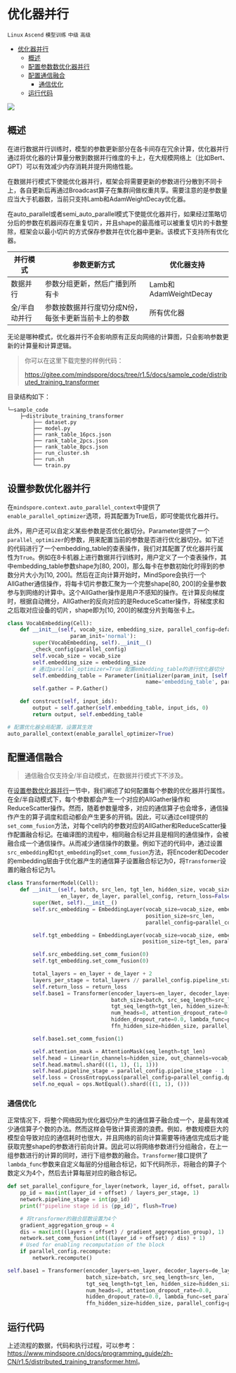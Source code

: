 # 优化器并行

`Linux` `Ascend` `模型训练` `中级` `高级`

<!-- TOC -->

- [优化器并行](#优化器并行)
    - [概述](#概述)
    - [配置参数数优化器并行](#配置参数优化器并行)
    - [配置通信融合](#配置通信融合)
        - [通信优化](#通信优化)
    - [运行代码](#运行代码)

<!-- /TOC -->

<a href="https://gitee.com/mindspore/docs/blob/r1.5/docs/mindspore/programming_guide/source_zh_cn/distributed_training_parallel_opt.md" target="_blank"><img src="https://gitee.com/mindspore/docs/raw/r1.5/resource/_static/logo_source.png"></a>

## 概述

在进行数据并行训练时，模型的参数更新部分在各卡间存在冗余计算，优化器并行通过将优化器的计算量分散到数据并行维度的卡上，在大规模网络上（比如Bert、GPT）可以有效减少内存消耗并提升网络性能。

在数据并行模式下使能优化器并行，框架会将需要更新的参数进行分散到不同卡上，各自更新后再通过Broadcast算子在集群间做权重共享。需要注意的是参数量应当大于机器数，当前只支持Lamb和AdamWeightDecay优化器。

在auto_parallel或者semi_auto_parallel模式下使能优化器并行，如果经过策略切分后的参数在机器间存在重复切片，并且shape的最高维可以被重复切片的卡数整除，框架会以最小切片的方式保存参数并在优化器中更新。该模式下支持所有优化器。

| 并行模式      | 参数更新方式                                        | 优化器支持            |
| ------------- | --------------------------------------------------- | --------------------- |
| 数据并行      | 参数分组更新，然后广播到所有卡                      | Lamb和AdamWeightDecay |
| 全/半自动并行 | 参数按数据并行度切分成N份，每张卡更新当前卡上的参数 | 所有优化器            |

无论是哪种模式，优化器并行不会影响原有正反向网络的计算图，只会影响参数更新的计算量和计算逻辑。

>你可以在这里下载完整的样例代码：
>
>https://gitee.com/mindspore/docs/tree/r1.5/docs/sample_code/distributed_training_transformer

目录结构如下：

```text
└─sample_code
    ├─distribute_training_transformer
        ├── dataset.py
        ├── model.py
        ├── rank_table_16pcs.json
        ├── rank_table_2pcs.json
        ├── rank_table_8pcs.json
        ├── run_cluster.sh
        ├── run.sh
        └── train.py
```

## 设置参数优化器并行

在`mindspore.context.auto_parallel_context`中提供了`enable_parallel_optimizer`选项，将其配置为True后，即可使能优化器并行。

此外，用户还可以自定义某些参数是否优化器切分。Parameter提供了一个`parallel_optimizer`的参数，用来配置当前的参数是否进行优化器切分。如下述的代码进行了一个embedding_table的查表操作，我们对其配置了优化器并行属性为`True`。例如在8卡机器上进行数据并行训练时，用户定义了一个查表操作，其中embedding_table参数shape为[80, 200]，那么每卡在参数初始化时得到的参数分片大小为[10, 200]。然后在正向计算开始时，MindSpore会执行一个AllGather通信操作，将每卡切片参数汇聚为一个完整shape[80, 200]的全量参数参与到网络的计算中。这个AllGather操作是用户不感知的操作。在计算反向梯度时，根据自动微分，AllGather的反向对应的是ReduceScatter操作，将梯度求和之后取对应设备的切片，shape即为[10, 200]的梯度分片到每张卡上。

```python
class VocabEmbedding(Cell):
    def __init__(self, vocab_size, embedding_size, parallel_config=default_embedding_parallel_config,
                    param_init='normal'):
        super(VocabEmbedding, self).__init__()
        _check_config(parallel_config)
        self.vocab_size = vocab_size
        self.embedding_size = embedding_size
        # 通过parallel_optimizer=True 配置embedding_table的进行优化器切分
        self.embedding_table = Parameter(initializer(param_init, [self.vocab_size, self.embedding_size]),
                                            name='embedding_table', parallel_optimizer=True)
        self.gather = P.Gather()

    def construct(self, input_ids):
        output = self.gather(self.embedding_table, input_ids, 0)
        return output, self.embedding_table

# 配置优化器全局配置，设置其生效
auto_parallel_context(enable_parallel_optimizer=True)
```

## 配置通信融合

> 通信融合仅支持全/半自动模式，在数据并行模式下不涉及。

在[设置参数优化器并行](#设置参数优化器并行)一节中，我们阐述了如何配置每个参数的优化器并行属性。在全/半自动模式下，每个参数都会产生一个对应的AllGather操作和ReduceScatter操作。然而，随着参数量增多，对应的通信算子也会增多，通信操作产生的算子调度和启动都会产生更多的开销。因此，可以通过cell提供的`set_comm_fusion`方法，对每个cell内的参数对应的AllGather和ReduceScatter操作配置融合标记。在编译图的流程中，相同融合标记并且是相同的通信操作，会被融合成一个通信操作。从而减少通信操作的数量。例如下述的代码中，通过设置`src_embedding`和`tgt_embedding`的`set_comm_fusion`方法，将Encoder和Decoder的embedding层由于优化器产生的通信算子设置融合标记为0，将`Transformer`设置的融合标记为1。

```python
class TransformerModel(Cell):
    def __init__(self, batch, src_len, tgt_len, hidden_size, vocab_size,
                 en_layer, de_layer, parallel_config, return_loss=False):
        super(Net, self).__init__()
        self.src_embedding = EmbeddingLayer(vocab_size=vocab_size, embedding_size=hidden_size,
                                            position_size=src_len,
                                            parallel_config=parallel_config.embedding_dp_mp_config)

        self.tgt_embedding = EmbeddingLayer(vocab_size=vocab_size, embedding_size=hidden_size,
                                           position_size=tgt_len, parallel_config=parallel_config.embedding_dp_mp_config)

        self.src_embedding.set_comm_fusion(0)
        self.tgt_embedding.set_comm_fusion(0)

        total_layers = en_layer + de_layer + 2
        layers_per_stage = total_layers // parallel_config.pipeline_stage
        self.return_loss = return_loss
        self.base1 = Transformer(encoder_layers=en_layer, decoder_layers=de_layer,
                                 batch_size=batch, src_seq_length=src_len,
                                 tgt_seq_length=tgt_len, hidden_size=hidden_size,
                                 num_heads=8, attention_dropout_rate=0.0,
                                 hidden_dropout_rate=0.0, lambda_func=pipeline_func,
                                 ffn_hidden_size=hidden_size, parallel_config=parallel_config)

        self.base1.set_comm_fusion(1)

        self.attention_mask = AttentionMask(seq_length=tgt_len)
        self.head = Linear(in_channels=hidden_size, out_channels=vocab_size, has_bias=False)
        self.head.matmul.shard(((1, 1), (1, 1)))
        self.head.pipeline_stage = parallel_config.pipeline_stage - 1
        self.loss = CrossEntropyLoss(parallel_config=parallel_config.dp_mp_config)
        self.no_equal = ops.NotEqual().shard(((1, 1), ()))
```

### 通信优化

正常情况下，将整个网络因为优化器切分产生的通信算子融合成一个，是最有效减少通信算子个数的办法。然而这样会导致计算资源的浪费。例如，参数规模巨大的模型会导致对应的通信耗时也很大，并且网络的前向计算需要等待通信完成后才能获取完整shape的参数进行前向计算。因此可以将网络参数进行分组融合，在上一组参数进行的计算的同时，进行下组参数的融合。`Transformer`接口提供了`lambda_func`参数来自定义每层的分组融合标记，如下代码所示，将融合的算子个数定义为4个，然后去计算每层对应的融合标记。

```python
def set_parallel_configure_for_layer(network, layer_id, offset, parallel_config, layers):
    pp_id = max(int(layer_id + offset) / layers_per_stage, 1)
    network.pipeline_stage = int(pp_id)
    print(f"pipeline stage id is {pp_id}", flush=True)

    # 将transformer的融合层数设置为4个
    gradient_aggregation_group = 4
    dis = max(int((layers + offset) / gradient_aggregation_group), 1)
    network.set_comm_fusion(int((layer_id + offset) / dis) + 1)
    # Used for enabling recomputation of the block
    if parallel_config.recompute:
        network.recompute()

self.base1 = Transformer(encoder_layers=en_layer, decoder_layers=de_layer,
                         batch_size=batch, src_seq_length=src_len,
                         tgt_seq_length=tgt_len, hidden_size=hidden_size,
                         num_heads=8, attention_dropout_rate=0.0,
                         hidden_dropout_rate=0.0, lambda_func=set_parallel_configure_for_layer,
                         ffn_hidden_size=hidden_size, parallel_config=parallel_config)
```

## 运行代码

上述流程的数据，代码和执行过程，可以参考：<https://www.mindspore.cn/docs/programming_guide/zh-CN/r1.5/distributed_training_transformer.html>。